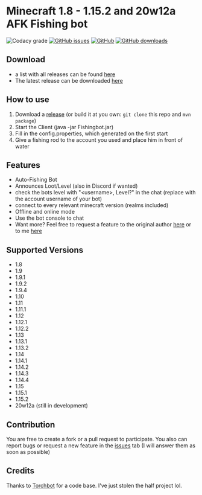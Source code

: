 Minecraft 1.8 - 1.15.2 and 20w12a AFK Fishing bot
=============
![Codacy grade](https://img.shields.io/codacy/grade/05f0f6a5d76444a1b710f911b661bf1d)
[![GitHub issues](https://img.shields.io/github/issues/RootRobo/FishingBot)](https://github.com/RootRobo/FishingBot/issues)
[![GitHub](https://img.shields.io/github/license/RootRobo/FishingBot)](https://github.com/RootRobo/FishingBot/blob/master/LICENSE)
[![GitHub downloads](https://img.shields.io/github/downloads/RootRobo/FishingBot/total)](https://github.com/RootRobo/FishingBot/releases/latest)

## Download
- a list with all releases can be found [here](https://github.com/RootRobo/FishingBot/releases)
- The latest release can be downloaded [here](https://github.com/RootRobo/FishingBot/releases/latest)

## How to use
1. Download a [release](https://github.com/RootRobo/FishingBot/releases) (or build it at you own: `git clone` this repo and `mvn package`)
2. Start the Client (java -jar Fishingbot.jar)
3. Fill in the config.properties, which generated on the first start
4. Give a fishing rod to the account you used and place him in front of water

## Features
- Auto-Fishing Bot
- Announces Loot/Level (also in Discord if wanted)
- check the bots level with "\<username\>, Level?" in the chat (replace <username> with the account username of your bot)
- connect to every relevant minecraft version (realms included)
- Offline and online mode
- Use the bot console to chat
- Want more? Feel free to request a feature to the original author [here](https://github.com/MrKinau/FishingBot/issues) or to me [here](https://github.com/RootRobo/FishingBot/issues) 

## Supported Versions
- 1.8
- 1.9
- 1.9.1
- 1.9.2
- 1.9.4
- 1.10
- 1.11
- 1.11.1
- 1.12
- 1.12.1
- 1.12.2
- 1.13
- 1.13.1
- 1.13.2
- 1.14
- 1.14.1
- 1.14.2
- 1.14.3
- 1.14.4
- 1.15
- 1.15.1
- 1.15.2
- 20w12a (still in development)

## Contribution
You are free to create a fork or a pull request to participate. You also can report bugs or request a new feature in the [issues](https://github.com/RootRobo/FishingBot/issues) tab (I will answer them as soon as possible)

## Credits
Thanks to [Torchbot](https://github.com/woder/TorchBot) for a code base. I've just stolen the half project lol.
